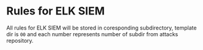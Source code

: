 # Rules for ELK SIEM

All rules for ELK SIEM will be stored in coresponding subdirectory, template dir is `00` and each number represents number of subdir from attacks repository.
